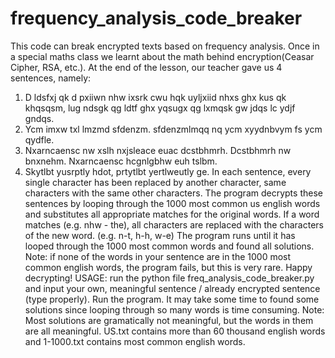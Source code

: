 # frequency_analysis_code_breaker
This code can break encrypted texts based on frequency analysis.
Once in a special maths class we learnt about the math behind encryption(Ceasar Cipher, RSA, etc.). At the end of the lesson, our teacher gave us 4 sentences, namely:
1. D ldsfxj qk d pxiiwn nhw ixsrk cwu hqk uyljxiid nhxs ghx kus qk khqsqsm, lug ndsgk qg ldtf ghx yqsugx qg lxmqsk gw jdqs lc ydjf gndqs.
2. Ycm imxw txl lmzmd sfdenzm. sfdenzmlmqq nq ycm xyydnbvym fs ycm qydfle.
3. Nxarncaensc nw xslh nxjsleace euac dcstbhmrh. Dcstbhmrh nw bnxnehm. Nxarncaensc hcgnlgbhw euh tslbm.
4. Skytlbt yusrptly hdot, prtytlbt yertlweutly ge.
In each sentence, every single character has been replaced by another character, same characters with the same other characters. The program decrypts these sentences by looping through the 1000 most common us english words and substitutes all appropriate matches for the original words. If a word matches (e.g. nhw - the), all characters are replaced with the characters of the new word. (e.g. n-t, h-h, w-e) The program runs until it has looped through the 1000 most common words and found all solutions. Note: if none of the words in your sentence are in the 1000 most common english words, the program fails, but this is very rare. Happy decrypting!
USAGE: run the python file freq_analysis_code_breaker.py and input your own, meaningful sentence / already encrypted sentence (type properly). Run the program. It may take some time to found some solutions since looping through so many words is time consuming. Note: Most solutions are gramatically not meaningful, but the words in them are all meaningful. US.txt contains more than 60 thousand english words and 1-1000.txt contains most common english words. 
